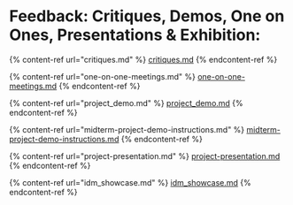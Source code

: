 # Feedback: Critiques, Demos, One on Ones, Presentations & Exhibition:

{% content-ref url="critiques.md" %}
[critiques.md](critiques.md)
{% endcontent-ref %}

{% content-ref url="one-on-one-meetings.md" %}
[one-on-one-meetings.md](one-on-one-meetings.md)
{% endcontent-ref %}

{% content-ref url="project_demo.md" %}
[project\_demo.md](project\_demo.md)
{% endcontent-ref %}

{% content-ref url="midterm-project-demo-instructions.md" %}
[midterm-project-demo-instructions.md](midterm-project-demo-instructions.md)
{% endcontent-ref %}

{% content-ref url="project-presentation.md" %}
[project-presentation.md](project-presentation.md)
{% endcontent-ref %}

{% content-ref url="idm_showcase.md" %}
[idm\_showcase.md](idm\_showcase.md)
{% endcontent-ref %}
